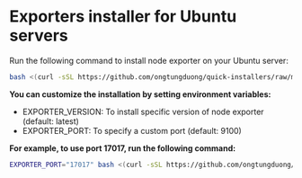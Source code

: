 # Exporters installer for Ubuntu servers

Run the following command to install node exporter on your Ubuntu server:

```bash
bash <(curl -sSL https://github.com/ongtungduong/quick-installers/raw/main/node-exporter/install.sh)
```

**You can customize the installation by setting environment variables:**

- EXPORTER_VERSION: To install specific version of node exporter (default: latest)
- EXPORTER_PORT: To specify a custom port (default: 9100)

**For example, to use port 17017, run the following command:**

```bash
EXPORTER_PORT="17017" bash <(curl -sSL https://github.com/ongtungduong/quick-installers/raw/main/node-exporter/install.sh)
```
